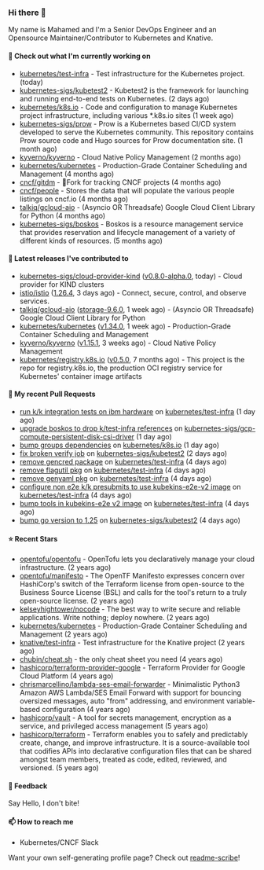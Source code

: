 ### Hi there 👋

My name is Mahamed and I'm a Senior DevOps Engineer and an Opensource Maintainer/Contributor to Kubernetes and Knative.

#### 👷 Check out what I'm currently working on

- [kubernetes/test-infra](https://github.com/kubernetes/test-infra) - Test infrastructure for the Kubernetes project. (today)
- [kubernetes-sigs/kubetest2](https://github.com/kubernetes-sigs/kubetest2) - Kubetest2 is the framework for launching and running end-to-end tests on Kubernetes. (2 days ago)
- [kubernetes/k8s.io](https://github.com/kubernetes/k8s.io) - Code and configuration to manage Kubernetes project infrastructure, including various *.k8s.io sites (1 week ago)
- [kubernetes-sigs/prow](https://github.com/kubernetes-sigs/prow) - Prow is a Kubernetes based CI/CD system developed to serve the Kubernetes community. This repository contains Prow source code and Hugo sources for Prow documentation site.  (1 month ago)
- [kyverno/kyverno](https://github.com/kyverno/kyverno) - Cloud Native Policy Management (2 months ago)
- [kubernetes/kubernetes](https://github.com/kubernetes/kubernetes) - Production-Grade Container Scheduling and Management (4 months ago)
- [cncf/gitdm](https://github.com/cncf/gitdm) - 📜Fork for tracking CNCF projects (4 months ago)
- [cncf/people](https://github.com/cncf/people) - Stores the data that will populate the various people listings on cncf.io (4 months ago)
- [talkiq/gcloud-aio](https://github.com/talkiq/gcloud-aio) - (Asyncio OR Threadsafe) Google Cloud Client Library for Python (4 months ago)
- [kubernetes-sigs/boskos](https://github.com/kubernetes-sigs/boskos) - Boskos is a resource management service that provides reservation and lifecycle management of a variety of different kinds of resources. (5 months ago)

#### 🔭 Latest releases I've contributed to

- [kubernetes-sigs/cloud-provider-kind](https://github.com/kubernetes-sigs/cloud-provider-kind) ([v0.8.0-alpha.0](https://github.com/kubernetes-sigs/cloud-provider-kind/releases/tag/v0.8.0-alpha.0), today) - Cloud provider for KIND clusters
- [istio/istio](https://github.com/istio/istio) ([1.26.4](https://github.com/istio/istio/releases/tag/1.26.4), 3 days ago) - Connect, secure, control, and observe services.
- [talkiq/gcloud-aio](https://github.com/talkiq/gcloud-aio) ([storage-9.6.0](https://github.com/talkiq/gcloud-aio/releases/tag/storage-9.6.0), 1 week ago) - (Asyncio OR Threadsafe) Google Cloud Client Library for Python
- [kubernetes/kubernetes](https://github.com/kubernetes/kubernetes) ([v1.34.0](https://github.com/kubernetes/kubernetes/releases/tag/v1.34.0), 1 week ago) - Production-Grade Container Scheduling and Management
- [kyverno/kyverno](https://github.com/kyverno/kyverno) ([v1.15.1](https://github.com/kyverno/kyverno/releases/tag/v1.15.1), 3 weeks ago) - Cloud Native Policy Management
- [kubernetes/registry.k8s.io](https://github.com/kubernetes/registry.k8s.io) ([v0.5.0](https://github.com/kubernetes/registry.k8s.io/releases/tag/v0.5.0), 7 months ago) - This project is the repo for registry.k8s.io, the production OCI registry service for Kubernetes&#39; container image artifacts

#### 🔨 My recent Pull Requests

- [run k/k integration tests on ibm hardware](https://github.com/kubernetes/test-infra/pull/35482) on [kubernetes/test-infra](https://github.com/kubernetes/test-infra) (1 day ago)
- [upgrade boskos to drop k/test-infra references](https://github.com/kubernetes-sigs/gcp-compute-persistent-disk-csi-driver/pull/2165) on [kubernetes-sigs/gcp-compute-persistent-disk-csi-driver](https://github.com/kubernetes-sigs/gcp-compute-persistent-disk-csi-driver) (1 day ago)
- [bump groups dependencies](https://github.com/kubernetes/k8s.io/pull/8480) on [kubernetes/k8s.io](https://github.com/kubernetes/k8s.io) (1 day ago)
- [fix broken verify job](https://github.com/kubernetes-sigs/kubetest2/pull/297) on [kubernetes-sigs/kubetest2](https://github.com/kubernetes-sigs/kubetest2) (2 days ago)
- [remove gencred package](https://github.com/kubernetes/test-infra/pull/35449) on [kubernetes/test-infra](https://github.com/kubernetes/test-infra) (4 days ago)
- [remove flagutil pkg](https://github.com/kubernetes/test-infra/pull/35448) on [kubernetes/test-infra](https://github.com/kubernetes/test-infra) (4 days ago)
- [remove genyaml pkg](https://github.com/kubernetes/test-infra/pull/35446) on [kubernetes/test-infra](https://github.com/kubernetes/test-infra) (4 days ago)
- [configure non e2e k/k presubmits to use kubekins-e2e-v2 image](https://github.com/kubernetes/test-infra/pull/35445) on [kubernetes/test-infra](https://github.com/kubernetes/test-infra) (4 days ago)
- [bump tools in kubekins-e2e v2 image](https://github.com/kubernetes/test-infra/pull/35443) on [kubernetes/test-infra](https://github.com/kubernetes/test-infra) (4 days ago)
- [bump go version to 1.25](https://github.com/kubernetes-sigs/kubetest2/pull/295) on [kubernetes-sigs/kubetest2](https://github.com/kubernetes-sigs/kubetest2) (4 days ago)

#### ⭐ Recent Stars

- [opentofu/opentofu](https://github.com/opentofu/opentofu) - OpenTofu lets you declaratively manage your cloud infrastructure. (2 years ago)
- [opentofu/manifesto](https://github.com/opentofu/manifesto) - The OpenTF Manifesto expresses concern over HashiCorp&#39;s switch of the Terraform license from open-source to the Business Source License (BSL) and calls for the tool&#39;s return to a truly open-source license. (2 years ago)
- [kelseyhightower/nocode](https://github.com/kelseyhightower/nocode) - The best way to write secure and reliable applications. Write nothing; deploy nowhere. (2 years ago)
- [kubernetes/kubernetes](https://github.com/kubernetes/kubernetes) - Production-Grade Container Scheduling and Management (2 years ago)
- [knative/test-infra](https://github.com/knative/test-infra) - Test infrastructure for the Knative project (2 years ago)
- [chubin/cheat.sh](https://github.com/chubin/cheat.sh) - the only cheat sheet you need (4 years ago)
- [hashicorp/terraform-provider-google](https://github.com/hashicorp/terraform-provider-google) - Terraform Provider for Google Cloud Platform (4 years ago)
- [chrismarcellino/lambda-ses-email-forwarder](https://github.com/chrismarcellino/lambda-ses-email-forwarder) - Minimalistic Python3 Amazon AWS Lambda/SES Email Forward with support for bouncing oversized messages, auto &#34;from&#34; addressing, and environment variable-based configuration (4 years ago)
- [hashicorp/vault](https://github.com/hashicorp/vault) - A tool for secrets management, encryption as a service, and privileged access management (5 years ago)
- [hashicorp/terraform](https://github.com/hashicorp/terraform) - Terraform enables you to safely and predictably create, change, and improve infrastructure. It is a source-available tool that codifies APIs into declarative configuration files that can be shared amongst team members, treated as code, edited, reviewed, and versioned. (5 years ago)

#### 💬 Feedback

Say Hello, I don't bite!

#### 📫 How to reach me

- Kubernetes/CNCF Slack

Want your own self-generating profile page? Check out [readme-scribe](https://github.com/muesli/readme-scribe)!


